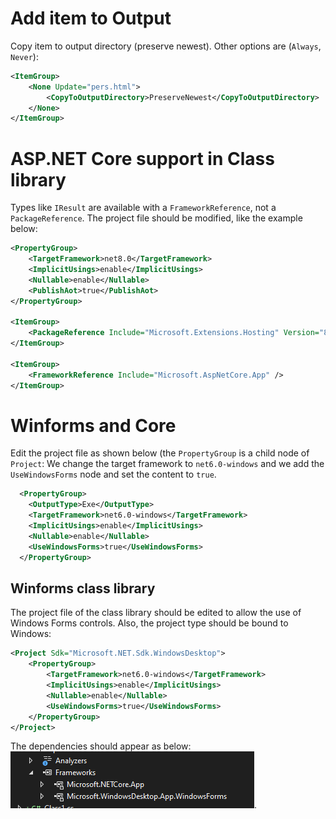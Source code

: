 # Add item to Output

Copy item to output directory (preserve newest). Other options are (`Always`, `Never`):

```xml
<ItemGroup>
	<None Update="pers.html">
		<CopyToOutputDirectory>PreserveNewest</CopyToOutputDirectory>
	</None>
</ItemGroup>

```

# ASP.NET Core support in Class library

Types like `IResult` are available with a `FrameworkReference`, not a `PackageReference`. The project file should be modified, like the example below:

```xml
<PropertyGroup>
	<TargetFramework>net8.0</TargetFramework>
	<ImplicitUsings>enable</ImplicitUsings>
	<Nullable>enable</Nullable>
	<PublishAot>true</PublishAot>
</PropertyGroup>

<ItemGroup>
	<PackageReference Include="Microsoft.Extensions.Hosting" Version="8.0.0" />
</ItemGroup>

<ItemGroup>
	<FrameworkReference Include="Microsoft.AspNetCore.App" />
</ItemGroup>
```

# Winforms and Core

Edit the project file as shown below (the `PropertyGroup` is a child node of `Project`:
We change the target framework to `net6.0-windows` and we add the `UseWindowsForms` node and set the content to `true`.

```xml
  <PropertyGroup>
    <OutputType>Exe</OutputType>
    <TargetFramework>net6.0-windows</TargetFramework>
    <ImplicitUsings>enable</ImplicitUsings>
    <Nullable>enable</Nullable>
    <UseWindowsForms>true</UseWindowsForms>
  </PropertyGroup>
```

## Winforms class library

The project file of the class library should be edited to allow the use of Windows Forms controls. Also, the project type should be bound to Windows:
```xml
<Project Sdk="Microsoft.NET.Sdk.WindowsDesktop">
	<PropertyGroup>
		<TargetFramework>net6.0-windows</TargetFramework>
		<ImplicitUsings>enable</ImplicitUsings>
		<Nullable>enable</Nullable>
		<UseWindowsForms>true</UseWindowsForms>
	</PropertyGroup>
</Project>
```

The dependencies should appear as below:
![Project dependencies](img/windowsforms.png "WindowsForms dependency").
